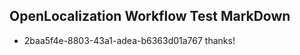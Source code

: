 ## OpenLocalization Workflow Test MarkDown
* 2baa5f4e-8803-43a1-adea-b6363d01a767 thanks!

<!--HONumber=Jul16_HO3-->


